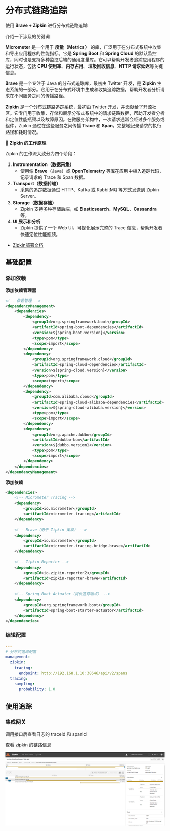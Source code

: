 # 分布式链路追踪

使用 **Brave + Zipkin** 进行分布式链路追踪

介绍一下涉及的关键词

**Micrometer** 是一个用于 **度量（Metrics）** 的库，广泛用于在分布式系统中收集和导出应用程序的性能指标。它是 **Spring Boot** 和 **Spring Cloud** 的默认监控库，同时也是支持多种监控后端的通用度量库。它可以帮助开发者追踪应用程序的运行状态，包括 **CPU 使用率**、**内存占用**、**垃圾回收信息**、**HTTP 请求延迟**等关键信息。

**Brave** 是一个专注于 Java 的分布式追踪库，最初由 Twitter 开发，是 **Zipkin** 生态系统的一部分。它用于在分布式环境中生成和收集追踪数据，帮助开发者分析请求在不同服务之间的传播路径。

**Zipkin** 是一个分布式链路追踪系统，最初由 Twitter 开发，并贡献给了开源社区。它专门用于收集、存储和展示分布式系统中的请求链路数据，帮助开发者分析和定位性能瓶颈以及故障原因。在微服务架构中，一次请求通常会经过多个服务或组件，Zipkin 通过在这些服务之间传播 **Trace** 和 **Span**，完整地记录请求的执行路径和耗时情况。

🚀 **Zipkin 的工作原理**

Zipkin 的工作流大致分为四个阶段：

1. **Instrumentation（数据采集）**
    - 使用像 **Brave**（Java）或 **OpenTelemetry** 等库在应用中植入追踪代码，记录请求的 Trace 和 Span 数据。
2. **Transport（数据传输）**
    - 采集的追踪数据通过 HTTP、Kafka 或 RabbitMQ 等方式发送到 Zipkin Server。
3. **Storage（数据存储）**
    - Zipkin 支持多种存储后端，如 **Elasticsearch**、**MySQL**、**Cassandra** 等。
4. **UI 展示和分析**
    - Zipkin 提供了一个 Web UI，可视化展示完整的 Trace 信息，帮助开发者快速定位性能瓶颈。



- [Zipkin部署文档](https://atengk.github.io/ops/#/work/kubernetes/service/zipkin/v3.4.4/)



## 基础配置

### 添加依赖

**添加依赖管理器**

```xml
<!-- 依赖管理 -->
<dependencyManagement>
    <dependencies>
        <dependency>
            <groupId>org.springframework.boot</groupId>
            <artifactId>spring-boot-dependencies</artifactId>
            <version>${spring-boot.version}</version>
            <type>pom</type>
            <scope>import</scope>
        </dependency>
        <dependency>
            <groupId>org.springframework.cloud</groupId>
            <artifactId>spring-cloud-dependencies</artifactId>
            <version>${spring-cloud.version}</version>
            <type>pom</type>
            <scope>import</scope>
        </dependency>
        <dependency>
            <groupId>com.alibaba.cloud</groupId>
            <artifactId>spring-cloud-alibaba-dependencies</artifactId>
            <version>${spring-cloud-alibaba.version}</version>
            <type>pom</type>
            <scope>import</scope>
        </dependency>
        <dependency>
            <groupId>org.apache.dubbo</groupId>
            <artifactId>dubbo-bom</artifactId>
            <version>${dubbo.version}</version>
            <type>pom</type>
            <scope>import</scope>
        </dependency>
    </dependencies>
</dependencyManagement>
```

**添加依赖**

```xml
<dependencies>
    <!-- Micrometer Tracing -->
    <dependency>
        <groupId>io.micrometer</groupId>
        <artifactId>micrometer-tracing</artifactId>
    </dependency>

    <!-- Brave（用于 Zipkin 集成） -->
    <dependency>
        <groupId>io.micrometer</groupId>
        <artifactId>micrometer-tracing-bridge-brave</artifactId>
    </dependency>

    <!-- Zipkin Reporter -->
    <dependency>
        <groupId>io.zipkin.reporter2</groupId>
        <artifactId>zipkin-reporter-brave</artifactId>
    </dependency>

    <!-- Spring Boot Actuator（提供追踪端点） -->
    <dependency>
        <groupId>org.springframework.boot</groupId>
        <artifactId>spring-boot-starter-actuator</artifactId>
    </dependency>
</dependencies>
```

### 编辑配置

```yaml
---
# 分布式追踪配置
management:
  zipkin:
    tracing:
      endpoint: http://192.168.1.10:38646/api/v2/spans
  tracing:
    sampling:
      probability: 1.0
```



## 使用追踪

### 集成网关

调用接口后查看日志的 traceId 和 spanId

查看 zipkin 的链路信息

![image-20250324175229592](./assets/image-20250324175229592.png)




